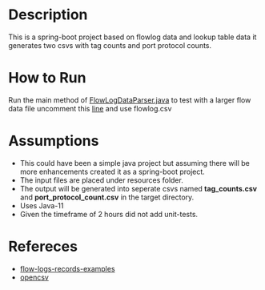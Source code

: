 # Description
This is a spring-boot project based on flowlog data and lookup table data it generates two csvs with tag counts and port protocol counts.
# How to Run
Run the main method of [FlowLogDataParser.java](https://github.com/praveenadg/illumino/blob/64beb93eb222e13c3cccd09029cca013a1516d10/src/main/java/com/illumino/parser/FlowLogDataParser.java#L25)
to test with a larger flow data file uncomment this [line](https://github.com/praveenadg/illumino/blob/64beb93eb222e13c3cccd09029cca013a1516d10/src/main/java/com/illumino/parser/FlowLogDataParser.java#L23) and use flowlog.csv

# Assumptions
* This could have been a simple java project but assuming there will be more enhancements created it as a spring-boot project.
* The input files are placed under resources folder.
* The output will be generated  into seperate csvs named **tag_counts.csv** and **port_protocol_count.csv** in the target directory.
* Uses Java-11
* Given the timeframe of 2 hours did not add unit-tests.

# Refereces
* [flow-logs-records-examples](https://docs.aws.amazon.com/vpc/latest/userguide/flow-logs-records-examples.html)
* [opencsv](https://javadoc.io/doc/com.opencsv/opencsv/5.7.1/index.html)

